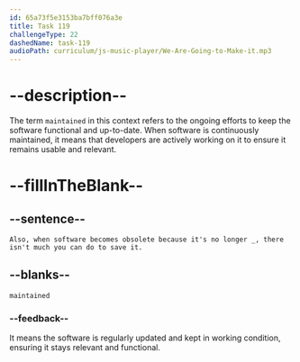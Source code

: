 ```yaml
---
id: 65a73f5e3153ba7bff076a3e
title: Task 119
challengeType: 22
dashedName: task-119
audioPath: curriculum/js-music-player/We-Are-Going-to-Make-it.mp3
---
```


<!--
AUDIO REFERENCE:
Sophie: Also, when software becomes obsolete because it's no longer maintained, there isn't much you can do to save it.
-->

# --description--

The term `maintained` in this context refers to the ongoing efforts to keep the software functional and up-to-date. When software is continuously maintained, it means that developers are actively working on it to ensure it remains usable and relevant.

# --fillInTheBlank--

## --sentence--

`Also, when software becomes obsolete because it's no longer _, there isn't much you can do to save it.`

## --blanks--

`maintained`

### --feedback--

It means the software is regularly updated and kept in working condition, ensuring it stays relevant and functional.
